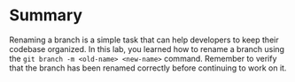 # Summary

Renaming a branch is a simple task that can help developers to keep their codebase organized. In this lab, you learned how to rename a branch using the `git branch -m <old-name> <new-name>` command. Remember to verify that the branch has been renamed correctly before continuing to work on it.
